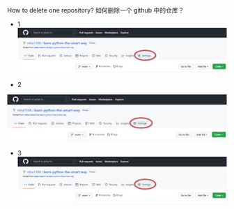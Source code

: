 How to delete one repository? 如何删除一个 github 中的仓库？

- 1
![图片](./image/git-delete-01.jpg)

- 2

![图片](./image/git-delete-01.jpg)

- 3
![图片](./image/git-delete-01.jpg)
